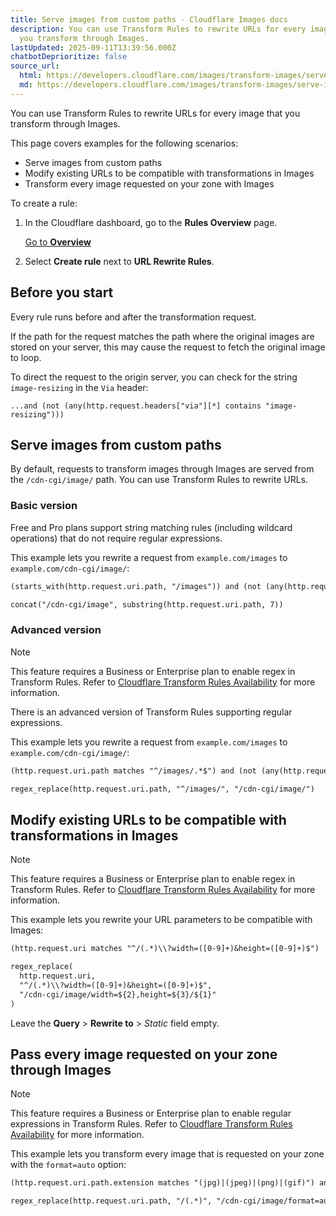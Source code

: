 ```yaml
---
title: Serve images from custom paths · Cloudflare Images docs
description: You can use Transform Rules to rewrite URLs for every image that
  you transform through Images.
lastUpdated: 2025-09-11T13:39:56.000Z
chatbotDeprioritize: false
source_url:
  html: https://developers.cloudflare.com/images/transform-images/serve-images-custom-paths/
  md: https://developers.cloudflare.com/images/transform-images/serve-images-custom-paths/index.md
---
```


You can use Transform Rules to rewrite URLs for every image that you transform through Images.

This page covers examples for the following scenarios:

* Serve images from custom paths
* Modify existing URLs to be compatible with transformations in Images
* Transform every image requested on your zone with Images

To create a rule:

1. In the Cloudflare dashboard, go to the **Rules Overview** page.

   [Go to **Overview**](https://dash.cloudflare.com/?to=/:account/:zone/rules/overview)

2. Select **Create rule** next to **URL Rewrite Rules**.

## Before you start

Every rule runs before and after the transformation request.

If the path for the request matches the path where the original images are stored on your server, this may cause the request to fetch the original image to loop.

To direct the request to the origin server, you can check for the string `image-resizing` in the `Via` header:

`...and (not (any(http.request.headers["via"][*] contains "image-resizing")))`

## Serve images from custom paths

By default, requests to transform images through Images are served from the `/cdn-cgi/image/` path. You can use Transform Rules to rewrite URLs.

### Basic version

Free and Pro plans support string matching rules (including wildcard operations) that do not require regular expressions.

This example lets you rewrite a request from `example.com/images` to `example.com/cdn-cgi/image/`:

```txt
(starts_with(http.request.uri.path, "/images")) and (not (any(http.request.headers["via"][*] contains "image-resizing")))
```

```txt
concat("/cdn-cgi/image", substring(http.request.uri.path, 7))
```

### Advanced version

Note

This feature requires a Business or Enterprise plan to enable regex in Transform Rules. Refer to [Cloudflare Transform Rules Availability](https://developers.cloudflare.com/rules/transform/#availability) for more information.

There is an advanced version of Transform Rules supporting regular expressions.

This example lets you rewrite a request from `example.com/images` to `example.com/cdn-cgi/image/`:

```txt
(http.request.uri.path matches "^/images/.*$") and (not (any(http.request.headers["via"][*] contains "image-resizing")))
```

```txt
regex_replace(http.request.uri.path, "^/images/", "/cdn-cgi/image/")
```

## Modify existing URLs to be compatible with transformations in Images

Note

This feature requires a Business or Enterprise plan to enable regex in Transform Rules. Refer to [Cloudflare Transform Rules Availability](https://developers.cloudflare.com/rules/transform/#availability) for more information.

This example lets you rewrite your URL parameters to be compatible with Images:

```txt
(http.request.uri matches "^/(.*)\\?width=([0-9]+)&height=([0-9]+)$")
```

```txt
regex_replace(
  http.request.uri,
  "^/(.*)\\?width=([0-9]+)&height=([0-9]+)$",
  "/cdn-cgi/image/width=${2},height=${3}/${1}"
)
```

Leave the **Query** > **Rewrite to** > *Static* field empty.

## Pass every image requested on your zone through Images

Note

This feature requires a Business or Enterprise plan to enable regular expressions in Transform Rules. Refer to [Cloudflare Transform Rules Availability](https://developers.cloudflare.com/rules/transform/#availability) for more information.

This example lets you transform every image that is requested on your zone with the `format=auto` option:

```txt
(http.request.uri.path.extension matches "(jpg)|(jpeg)|(png)|(gif)") and (not (any(http.request.headers["via"][*] contains "image-resizing")))
```

```txt
regex_replace(http.request.uri.path, "/(.*)", "/cdn-cgi/image/format=auto/${1}")
```
